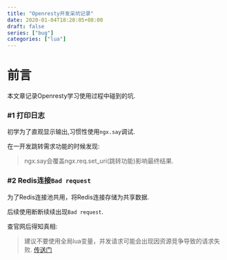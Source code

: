 ```yaml
---
title: "Openresty开发采坑记录"
date: 2020-01-04T18:28:05+08:00
draft: false
series: ["bug"]
categories: ["lua"]
---
```


# 前言

本文章记录Openresty学习使用过程中碰到的坑.

### \#1 打印日志

初学为了直观显示输出,习惯性使用`ngx.say`调试.

在一开发跳转需求功能的时候发现: 

> ngx.say会覆盖ngx.req.set_uri(跳转功能)影响最终结果.


### \#2 Redis连接`Bad request`

为了Redis连接池共用，将Redis连接存储为共享数据.

后续使用断断续续出现`Bad request`.

查官网后得知真相:

> 建议不要使用全局lua变量，并发请求可能会出现因资源竞争导致的请求失败.
> [传送门](https://github.com/openresty/lua-nginx-module/#data-sharing-within-an-nginx-worker)



